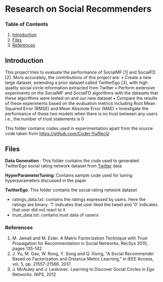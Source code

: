 # Research on Social Recommenders

### Table of Contents
1. [Introduction](#introduction)
2. [Files](#files)
3. [References](#references)

## Introduction<a name="introduction"></a>
This project tries to evaluate the performance of SocialMF [1] and SocialFD [2]. More accurately, the contributions of this project are:
• Create a new large dataset, extending a prior dataset called TwitterEgo [3], with high quality social circle information extracted from Twitter
• Perform extensive experiments on the SocialMF and SocialFD algorithms with the datasets that these algorithms were tested on and our new dataset
• Compare the results of these experiments based on the evaluation metrics including Root Mean Squared Error (RMSE) and Mean Absolute Error (MAE)
• Investigate the performance of these two models when there is no trust between any users i.e., the number of trust statements is 0

This folder contains codes used in experimentation apart from the source code taken from https://github.com/Coder-Yu/RecQ

## Files<a name="files"></a>
**Data Generation** : This folder contains the code used to generated TwitterEgo social rating network dataset from [Twitter](https://snap.stanford.edu/data/egonets-Twitter.html) data

**HyperParameterTuning**: Contains sample code used for tuning hyperparameters discussed in the paper

**TwitterEgo**: This folder contains the social rating network dataset
 - ratings_data.txt: contains the ratings expressed by users. Here the ratings are binary.   '1' indicates that user liked the tweet and '0' indicates that user did not react to it
 - trust_data.txt: contains trust data of ussers 

### References<a name="references"></a>
1. M. Jamali and M. Ester. A Matrix Factorization Technique with Trust Propagation for Recommendation in Social Networks, RecSys 2010, pages 135-142
2. J. Yu, M. Gao, W. Rong, Y. Song and Q. Xiong, "A Social Recommender Based on Factorization and Distance Metric Learning," in IEEE Access, vol. 5, pp. 21557-21566, 2017.
3. J. McAuley and J. Leskovec. Learning to Discover Social Circles in Ego Networks. NIPS, 2012
